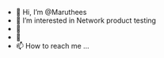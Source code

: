 - 👋 Hi, I’m @Maruthees
- 👀 I’m interested in Network product testing
- 🌱  
- 💞️  
- 📫 How to reach me ...

<!---
Maruthees/Maruthees is a ✨ special ✨ repository because its `README.md` (this file) appears on your GitHub profile.
You can click the Preview link to take a look at your changes.
--->
